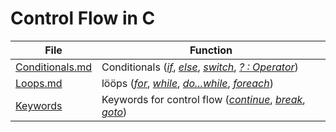 # Control Flow in C

| File | Function |
| ---- | -------- |
| [Conditionals.md](https://github.com/EthanC2/Notes-and-Writeups/blob/main/C/Control%20Flow/Conditionals.md) | Conditionals ([_if_](https://www.tutorialspoint.com/cprogramming/if_statement_in_c.htm), [_else_](https://www.tutorialspoint.com/cprogramming/if_else_statement_in_c.htm), [_switch_](https://www.tutorialspoint.com/cprogramming/switch_statement_in_c.htm), [_? : Operator_](https://www.tutorialspoint.com/cprogramming/c_decision_making.htm)) |
| [Loops.md](https://github.com/EthanC2/Notes-and-Writeups/blob/main/C/Control%20Flow/Loops.md) | lööps ([_for_](https://www.tutorialspoint.com/cprogramming/c_for_loop.htm), [_while_](https://www.tutorialspoint.com/cprogramming/c_while_loop.htm), [_do...while_](https://www.tutorialspoint.com/cprogramming/c_do_while_loop.htm), [_foreach_](https://github.com/EthanC2/Notes-and-Writeups/blob/main/C/Control%20Flow/Loops.md#emulating-foreach-with-macros)) |
| [Keywords](https://github.com/EthanC2/Notes-and-Writeups/blob/main/C/Control%20Flow/Keywords.md) | Keywords for control flow ([_continue_](https://www.tutorialspoint.com/cprogramming/c_continue_statement.htm), [_break_](https://www.tutorialspoint.com/cprogramming/c_break_statement.htm), [_goto_](https://www.tutorialspoint.com/cprogramming/c_goto_statement.htm)) |
